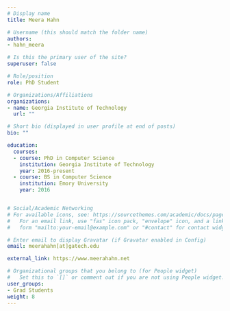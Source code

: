 ```yaml
---
# Display name
title: Meera Hahn

# Username (this should match the folder name)
authors:
- hahn_meera

# Is this the primary user of the site?
superuser: false

# Role/position
role: PhD Student

# Organizations/Affiliations
organizations:
- name: Georgia Institute of Technology
  url: ""

# Short bio (displayed in user profile at end of posts)
bio: ""

education:
  courses:
  - course: PhD in Computer Science
    institution: Georgia Institute of Technology
    year: 2016-present
  - course: BS in Computer Science
    institution: Emory University
    year: 2016


# Social/Academic Networking
# For available icons, see: https://sourcethemes.com/academic/docs/page-builder/#icons
#   For an email link, use "fas" icon pack, "envelope" icon, and a link in the
#   form "mailto:your-email@example.com" or "#contact" for contact widget.

# Enter email to display Gravatar (if Gravatar enabled in Config)
email: meerahahn[at]gatech.edu

external_link: https://www.meerahahn.net

# Organizational groups that you belong to (for People widget)
#   Set this to `[]` or comment out if you are not using People widget.
user_groups:
- Grad Students
weight: 8
---
```

